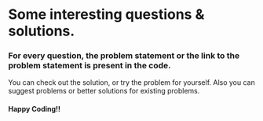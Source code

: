 # Some interesting questions & solutions.

### For every question, the problem statement or the link to the problem statement is present in the code.

<p> You can check out the solution, or try the problem for yourself. Also you can suggest problems or better solutions for existing problems. </p>

#### Happy Coding!!
